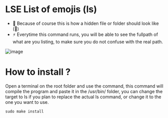# LSE List of emojis (ls)
- 🐍 Because of course this is how a hidden file or folder should look like (🥸)
- ⚡ Everytime this command runs, you will be able to see the fullpath of what are you listing, to make sure you do not confuse with the real path.

![image](https://github.com/user-attachments/assets/6ad66464-8f17-4bbb-b3fb-adec5e22b689)

# How to install ? 
Open a terminal on the root folder and use the command, this command will compile the program and paste it in the /usr/bin/ folder, you can change the target to ls if you plan to replace the actual ls command, or change it to the one you want to use.
```
sudo make install
```
